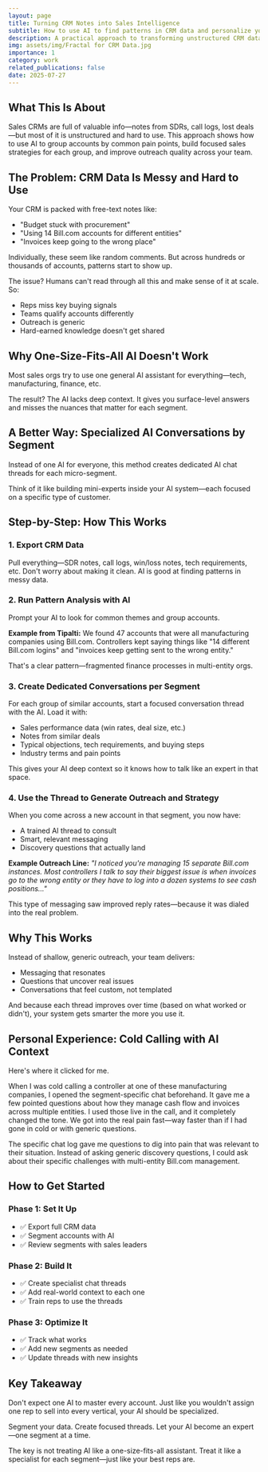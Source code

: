 ```yaml
---
layout: page
title: Turning CRM Notes into Sales Intelligence
subtitle: How to use AI to find patterns in CRM data and personalize your sales strategy at scale
description: A practical approach to transforming unstructured CRM data into actionable sales intelligence through AI-powered pattern recognition and segment-specific strategies.
img: assets/img/Fractal for CRM Data.jpg
importance: 1
category: work
related_publications: false
date: 2025-07-27
---
```


## What This Is About

Sales CRMs are full of valuable info—notes from SDRs, call logs, lost deals—but most of it is unstructured and hard to use. This approach shows how to use AI to group accounts by common pain points, build focused sales strategies for each group, and improve outreach quality across your team.

## The Problem: CRM Data Is Messy and Hard to Use

Your CRM is packed with free-text notes like:

- "Budget stuck with procurement"
- "Using 14 Bill.com accounts for different entities"
- "Invoices keep going to the wrong place"

Individually, these seem like random comments. But across hundreds or thousands of accounts, patterns start to show up.

The issue? Humans can't read through all this and make sense of it at scale. So:

- Reps miss key buying signals
- Teams qualify accounts differently
- Outreach is generic
- Hard-earned knowledge doesn't get shared

## Why One-Size-Fits-All AI Doesn't Work

Most sales orgs try to use one general AI assistant for everything—tech, manufacturing, finance, etc.

The result? The AI lacks deep context. It gives you surface-level answers and misses the nuances that matter for each segment.

## A Better Way: Specialized AI Conversations by Segment

Instead of one AI for everyone, this method creates dedicated AI chat threads for each micro-segment.

Think of it like building mini-experts inside your AI system—each focused on a specific type of customer.

## Step-by-Step: How This Works

### 1. Export CRM Data

Pull everything—SDR notes, call logs, win/loss notes, tech requirements, etc. Don't worry about making it clean. AI is good at finding patterns in messy data.

### 2. Run Pattern Analysis with AI

Prompt your AI to look for common themes and group accounts.

**Example from Tipalti:**
We found 47 accounts that were all manufacturing companies using Bill.com. Controllers kept saying things like "14 different Bill.com logins" and "invoices keep getting sent to the wrong entity."

That's a clear pattern—fragmented finance processes in multi-entity orgs.

### 3. Create Dedicated Conversations per Segment

For each group of similar accounts, start a focused conversation thread with the AI. Load it with:

- Sales performance data (win rates, deal size, etc.)
- Notes from similar deals
- Typical objections, tech requirements, and buying steps
- Industry terms and pain points

This gives your AI deep context so it knows how to talk like an expert in that space.

### 4. Use the Thread to Generate Outreach and Strategy

When you come across a new account in that segment, you now have:

- A trained AI thread to consult
- Smart, relevant messaging
- Discovery questions that actually land

**Example Outreach Line:**
*"I noticed you're managing 15 separate Bill.com instances. Most controllers I talk to say their biggest issue is when invoices go to the wrong entity or they have to log into a dozen systems to see cash positions…"*

This type of messaging saw improved reply rates—because it was dialed into the real problem.

## Why This Works

Instead of shallow, generic outreach, your team delivers:

- Messaging that resonates
- Questions that uncover real issues
- Conversations that feel custom, not templated

And because each thread improves over time (based on what worked or didn't), your system gets smarter the more you use it.

## Personal Experience: Cold Calling with AI Context

Here's where it clicked for me.

When I was cold calling a controller at one of these manufacturing companies, I opened the segment-specific chat beforehand. It gave me a few pointed questions about how they manage cash flow and invoices across multiple entities. I used those live in the call, and it completely changed the tone. We got into the real pain fast—way faster than if I had gone in cold or with generic questions.

The specific chat log gave me questions to dig into pain that was relevant to their situation. Instead of asking generic discovery questions, I could ask about their specific challenges with multi-entity Bill.com management.

## How to Get Started

### Phase 1: Set It Up
- ✅ Export full CRM data
- ✅ Segment accounts with AI
- ✅ Review segments with sales leaders

### Phase 2: Build It
- ✅ Create specialist chat threads
- ✅ Add real-world context to each one
- ✅ Train reps to use the threads

### Phase 3: Optimize It
- ✅ Track what works
- ✅ Add new segments as needed
- ✅ Update threads with new insights

## Key Takeaway

Don't expect one AI to master every account. Just like you wouldn't assign one rep to sell into every vertical, your AI should be specialized.

Segment your data. Create focused threads. Let your AI become an expert—one segment at a time.

The key is not treating AI like a one-size-fits-all assistant. Treat it like a specialist for each segment—just like your best reps are. 